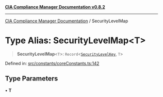 [**CIA Compliance Manager Documentation v0.8.2**](../README.md)

***

[CIA Compliance Manager Documentation](../globals.md) / SecurityLevelMap

# Type Alias: SecurityLevelMap\<T\>

> **SecurityLevelMap**\<`T`\>: `Record`\<[`SecurityLevelKey`](SecurityLevelKey.md), `T`\>

Defined in: [src/constants/coreConstants.ts:142](https://github.com/Hack23/cia-compliance-manager/blob/423c5d261c747ade8ca2550e176aa05168b5a31e/src/constants/coreConstants.ts#L142)

## Type Parameters

• **T**
